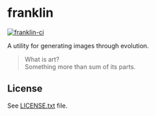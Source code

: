 # franklin

[![franklin-ci](https://github.com/nathiss/franklin/actions/workflows/franklin-ci.yml/badge.svg?branch=development)](https://github.com/nathiss/franklin/actions/workflows/franklin-ci.yml)

A utility for generating images through evolution.

> What is art?  
> Something more than sum of its parts.

## License

See [LICENSE.txt](LICENSE.txt) file.
